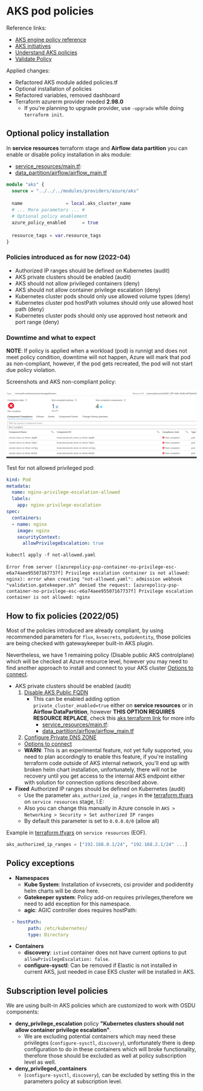 # AKS pod policies

Reference links:

* [AKS engine policy reference](https://docs.microsoft.com/en-us/azure/aks/policy-reference#aks-engine)
* [AKS initiatives](https://docs.microsoft.com/en-us/azure/aks/policy-reference#initiatives)
* [Understand AKS policies](https://docs.microsoft.com/en-us/azure/governance/policy/concepts/policy-for-kubernetes)
* [Validate Policy](https://docs.microsoft.com/en-us/azure/aks/use-azure-policy#validate-a-azure-policy-is-running)

Applied changes:

* Refactored AKS module added policies.tf
* Optional installation of policies
* Refactored variables, removed dashboard
* Terraform azurerm provider needed __2.98.0__
  * If you're planning to upgrade provider, use `-upgrade` while doing `terraform init`.

## Optional policy installation

In __service resources__ terraform stage and __Airflow data partition__ you can enable or disable policy installation in aks module:

* [service_resources/main.tf](../../infra/templates/osdu-r3-mvp/service_resources/main.tf):
* [data_partition/airflow/airflow_main.tf](../../infra/templates/osdu-r3-mvp/data_partition/airflow/airflow_main.tf)

```terraform
module "aks" {
  source = "../../../modules/providers/azure/aks"

  name                = local.aks_cluster_name
  # ... More parameters ... #
  # Optional policy enablement
  azure_policy_enabled      = true   

  resource_tags = var.resource_tags
}
```

### Policies introduced as for now (2022-04)

* Authorized IP ranges should be defined on Kubernetes (audit)
* AKS private clusters should be enabled (audit)
* AKS should not allow privileged containers (deny)
* AKS should not allow container privilege escalation (deny)
* Kubernetes cluster pods should only use allowed volume types (deny)
* Kubernetes cluster pod hostPath volumes should only use allowed host path (deny)
* Kubernetes cluster pods should only use approved host network and port range (deny)

### Downtime and what to expect

__NOTE__: If policy is applied when a workload (pod) is runnigt and does not meet policy condition, downtime will not happen, Azure will mark that pod as non-compliant, however, if the pod gets recreated, the pod will not start due policy violation.

Screenshots and AKS non-compliant policy:

![image](../images/security/aks-policy.png)

Test for not allowed privileged pod:

```yaml
kind: Pod
metadata: 
  name: nginx-privilege-escalation-allowed
  labels: 
    app: nginx-privilege-escalation
spec: 
  containers: 
  - name: nginx
    image: nginx
    securityContext: 
      allowPrivilegeEscalation: true
```

```shell
kubectl apply -f not-allowed.yaml 

Error from server ([azurepolicy-psp-container-no-privilege-esc-e6a74aee95507167737f] Privilege escalation container is not allowed: nginx): error when creating "not-allowed.yaml": admission webhook "validation.gatekeeper.sh" denied the request: [azurepolicy-psp-container-no-privilege-esc-e6a74aee95507167737f] Privilege escalation container is not allowed: nginx
```

## How to fix policies (2022/05)

Most of the policies introduced are already compliant, by using recommended parameters for `flux`, `kvsecrets`, `podidentity`, those policies are being checked with gatewaykeeper built-in AKS plugin.

Nevertheless, we have 1 remaining policy (Disable public AKS controlplane) which will be checked at Azure resource level, however you may need to find another approach to install and connect to your AKS cluster [Options to connect](https://docs.microsoft.com/en-us/azure/aks/private-clusters#options-for-connecting-to-the-private-cluster).

* AKS private clusters should be enabled (audit)
  1. [Disable AKS Public FQDN](https://docs.microsoft.com/en-us/azure/aks/private-clusters#disable-public-fqdn)
      * This can be enabled adding option `private_cluster_enabled=true` either on __service resources__ or in __Airflow DataPartition__, however __THIS OPTION REQUIRES RESOURCE REPLACE__, check this [aks terraform link](https://registry.terraform.io/providers/hashicorp/azurerm/latest/docs/resources/kubernetes_cluster#private_cluster_enabled) for more info
          * [service_resources/main.tf](../../infra/templates/osdu-r3-mvp/service_resources/main.tf):
          * [data_partition/airflow/airflow_main.tf](../../infra/templates/osdu-r3-mvp/data_partition/airflow/airflow_main.tf)
  2. [Configure Private DNS ZONE](https://docs.microsoft.com/en-us/azure/aks/private-clusters#configure-private-dns-zone)
  * [Options to connect](https://docs.microsoft.com/en-us/azure/aks/private-clusters#options-for-connecting-to-the-private-cluster)
  * __WARN__: This is an experimental feature, not yet fully supported, you need to plan accordingly to enable this feature, if you're installing terraform code outside of AKS internal network, you'll end up with broken helm chart installation, unfortunately, there will not be recovery until you get access to the internal AKS endpoint either with solution for connection options described above.
* __Fixed__ Authorized IP ranges should be defined on Kubernetes (audit)
  * Use the parameter `aks_authorized_ip_ranges` in the [terraform.tfvars](../../infra/templates/osdu-r3-mvp/service_resources/terraform.tfvars) on `service resources` stage, I.E:
  * Also you can change this manually in Azure console in `AKS > Networking > Security > Set authorized IP ranges`
  * By default this parameter is set to `0.0.0.0/0` (allow all)

Example in [terraform.tfvars](../../infra/templates/osdu-r3-mvp/service_resources/terraform.tfvars) on `service resources` (EOF).

```terraform
aks_authorized_ip_ranges = ["192.168.0.1/24", "192.168.2.1/24" ...]
```

## Policy exceptions

* __Namespaces__
  * __Kube System__: Installation of kvsecrets, csi provider and podidentity helm charts will be done here.
  * __Gatekeeper system__: Policy add-on requires privileges,therefore we need to add exception for this namespace.
  * __agic__: AGIC controller does requires hostPath:

```yaml
  - hostPath:
        path: /etc/kubernetes/
        type: Directory
```

* __Containers__
  * __discovery__: `istiod` container does not have current options to put `allowPrivilegeEscalation: false`.
  * __configure-sysctl__: Can be removed if Elastic is not installed in current AKS, just needed in case EKS cluster will be installed in AKS.

## Subscription level policies

We are using built-in AKS policies which are customized to work with OSDU components:

* __deny_privilege_escalation__ policy __"Kubernetes clusters should not allow container privilege escalation"__.
  * We are excluding potential containers which may need these privileges (`configure-sysctl`, `discovery`), unfortunately there is deep configuration to do in these containers which will broke functionality, therefore those should be excluded as well at policy subscription level as well.
* __deny_privileged_containers__
  * (`configure-sysctl`, `discovery`), can be excluded by setting this in the parameters policy at subscription level.
